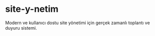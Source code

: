 # site-y-netim
Modern ve kullanıcı dostu site yönetimi için gerçek zamanlı toplantı ve duyuru sistemi.
